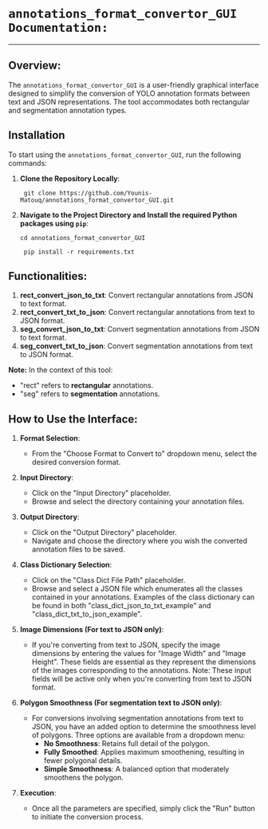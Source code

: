 # `annotations_format_convertor_GUI Documentation:` 

---

## Overview:

The `annotations_format_convertor_GUI` is a user-friendly graphical interface designed to simplify the conversion of YOLO annotation formats between text and JSON representations. The tool accommodates both rectangular and segmentation annotation types.
## Installation

To start using the `annotations_format_convertor_GUI`, run the following commands:

1. **Clone the Repository Locally**:
   ```shell
    git clone https://github.com/Younis-Matouq/annotations_format_convertor_GUI.git
    ```

2. **Navigate to the Project Directory and Install the required Python packages using `pip`**:

    ```shell
    cd annotations_format_convertor_GUI
    ```

   ```shell
    pip install -r requirements.txt
    ```

## Functionalities:

1. **rect_convert_json_to_txt**: Convert rectangular annotations from JSON to text format.
2. **rect_convert_txt_to_json**: Convert rectangular annotations from text to JSON format.
3. **seg_convert_json_to_txt**: Convert segmentation annotations from JSON to text format.
4. **seg_convert_txt_to_json**: Convert segmentation annotations from text to JSON format.

**Note:** In the context of this tool:
- "rect" refers to **rectangular** annotations.
- "seg" refers to **segmentation** annotations.

## How to Use the Interface:

1. **Format Selection**:
    - From the "Choose Format to Convert to" dropdown menu, select the desired conversion format.

2. **Input Directory**:
    - Click on the "Input Directory" placeholder.
    - Browse and select the directory containing your annotation files.

3. **Output Directory**:
    - Click on the "Output Directory" placeholder.
    - Navigate and choose the directory where you wish the converted annotation files to be saved.

4. **Class Dictionary Selection**:
    - Click on the "Class Dict File Path" placeholder.
    - Browse and select a JSON file which enumerates all the classes contained in your annotations. Examples of the class dictionary can be found in both "class_dict_json_to_txt_example" and "class_dict_txt_to_json_example".

5. **Image Dimensions (For text to JSON only)**:
    - If you're converting from text to JSON, specify the image dimensions by entering the values for "Image Width" and "Image Height". These fields are essential as they represent the dimensions of the images corresponding to the annotations. Note: These input fields will be active only when you're converting from text to JSON format.

6. **Polygon Smoothness (For segmentation text to JSON only)**:
    - For conversions involving segmentation annotations from text to JSON, you have an added option to determine the smoothness level of polygons. Three options are available from a dropdown menu:
      - **No Smoothness**: Retains full detail of the polygon.
      - **Fully Smoothed**: Applies maximum smoothening, resulting in fewer polygonal details.
      - **Simple Smoothness**: A balanced option that moderately smoothens the polygon.

7. **Execution**:
    - Once all the parameters are specified, simply click the "Run" button to initiate the conversion process.


